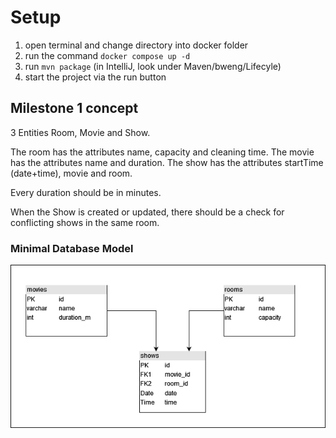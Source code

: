 # Setup

1. open terminal and change directory into docker folder
2. run the command ```docker compose up -d```
3. run  ```mvn package``` (in IntelliJ, look under Maven/bweng/Lifecyle)
4. start the project via the run button

## Milestone 1 concept

3 Entities Room, Movie and Show.

The room has the attributes name, capacity and cleaning time.
The movie has the attributes name and duration.
The show has the attributes startTime (date+time), movie and room.

Every duration should be in minutes.

When the Show is created or updated, there should be a check for conflicting shows in the same room.

### Minimal Database Model

<img src="documentation/db_model.png" />
